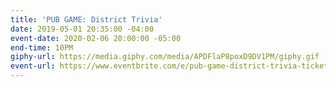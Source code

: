 ```yaml
---
title: 'PUB GAME: District Trivia'
date: 2019-05-01 20:35:00 -04:00
event-date: 2020-02-06 20:00:00 -05:00
end-time: 10PM
giphy-url: https://media.giphy.com/media/APDFlaP8poxD9DV1PM/giphy.gif
event-url: https://www.eventbrite.com/e/pub-game-district-trivia-tickets-92080345793
---
```


